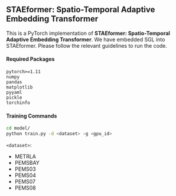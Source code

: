 ## STAEformer: Spatio-Temporal Adaptive Embedding Transformer

This is a PyTorch implementation of **STAEformer: Spatio-Temporal Adaptive Embedding Transformer**. We have embedded SGL into STAEformer. Please follow the relevant guidelines to run the code.


#### Required Packages

```
pytorch>=1.11
numpy
pandas
matplotlib
pyyaml
pickle
torchinfo
```

#### Training Commands

```bash
cd model/
python train.py -d <dataset> -g <gpu_id>
```

`<dataset>`:
- METRLA
- PEMSBAY
- PEMS03
- PEMS04
- PEMS07
- PEMS08
